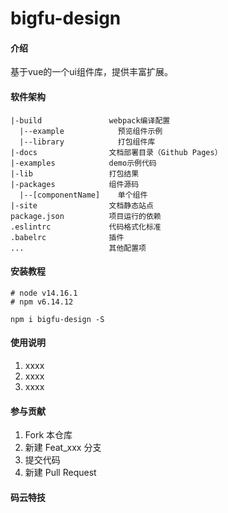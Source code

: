 # bigfu-design

#### 介绍
基于vue的一个ui组件库，提供丰富扩展。

#### 软件架构
```
|-build               webpack编译配置	 
  |--example            预览组件示例
  |--library            打包组件库
|-docs                文档部署目录（Github Pages）
|-examples            demo示例代码  
|-lib                 打包结果  
|-packages            组件源码
  |--[componentName]    单个组件
|-site                文档静态站点 
package.json          项目运行的依赖
.eslintrc             代码格式化标准
.babelrc              插件
...                   其他配置项
```


#### 安装教程
```
# node v14.16.1
# npm v6.14.12

npm i bigfu-design -S

```

#### 使用说明

1.  xxxx
2.  xxxx
3.  xxxx

#### 参与贡献

1.  Fork 本仓库
2.  新建 Feat_xxx 分支
3.  提交代码
4.  新建 Pull Request


#### 码云特技

